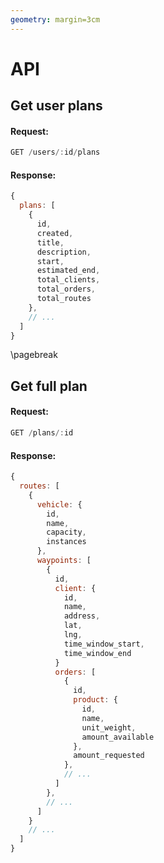 ```yaml
---
geometry: margin=3cm
---
```


# API

## Get user plans

#### Request:
```js
GET /users/:id/plans
```

#### Response: 
```js
{
  plans: [
    {
      id,
      created,
      title,
      description,
      start,
      estimated_end,
      total_clients,
      total_orders,
      total_routes
    },
    // ...
  ]
}
```

\pagebreak

## Get full plan

#### Request:
```js
GET /plans/:id
```

#### Response:
```js
{
  routes: [
    {
      vehicle: {
        id,
        name,
        capacity,
        instances
      },
      waypoints: [
        {
          id,
          client: {
            id,
            name,
            address,
            lat,
            lng,
            time_window_start,
            time_window_end      
          }
          orders: [
            {
              id,
              product: {
                id,
                name,
                unit_weight,
                amount_available
              },
              amount_requested
            },
            // ...
          ]
        },
        // ...
      ]
    }
    // ...
  ]
}
```
